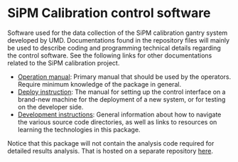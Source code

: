 # SiPM Calibration control software

Software used for the data collection of the SiPM calibration gantry system
developed by UMD. Documentations found in the repository files will mainly
be used to describe coding and programming technical details regarding the
control software. See the following links for other documentations related to
the SiPM calibration project.

- [Operation manual][manual]: Primary manual that should be used by the
  operators. Require minimum knowledge of the package in general.
- [Deploy instruction][deploy]: The manual for setting up the control interface
  on a brand-new machine for the deployment of a new system, or for testing on
  the developer side.
- [Development instructions][dev_manual]: General information about how to
  navigate the various source code directories, as well as links to resources
  on learning the technologies in this package.

Notice that this package will not contain the analysis code required for
detailed results analysis. That is hosted on a separate repository
[here][sipmanalyze].

[manual]: docs/manual
[deploy]: docs/deploy.md
[dev_manual]: docs/
[sipmanalyze]: https://github.com/UMDCMS/sipmanalyze

